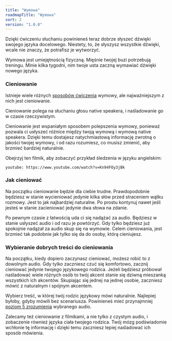 ```yaml
---
title: "Wymowa"
roadmapTitle: "Wymowa"
sort: 2
version: "1.0.0"
---
```


Dzięki ćwiczeniu słuchaniu powinieneś teraz dobrze słyszeć dźwięki swojego języka docelowego. Niestety, to, że słyszysz wszystkie dźwięki, wcale nie znaczy, że potrafisz je wytworzyć.

Wymowa jest umiejętnością fizyczną. Mięśnie twojej buzi potrzebują treningu. Minie kilka tygodni, nim twoje usta zaczną wymawiać dźwięki nowego języka.

### Cieniowanie
Istnieje wiele różnych [sposobów ćwiczenia][pronunciation-training] wymowy, ale najważniejszym z nich jest cieniowanie.

Cieniowanie polega na słuchaniu głosu native speakera, i naśladowanie go w czasie rzeczywistym.

Cieniowanie jest wspaniałym sposobem polepszenia wymowy, ponieważ pozwala ci usłyszeć różnice między twoją wymową i wymową native speakera. Dzięki temu dostajesz natychmiastową informację zwrotną o jakości twojej wymowy, i od razu rozumiesz, co musisz zmienić, aby brzmieć bardziej naturalnie.

Obejrzyj ten filmik, aby zobaczyć przykład śledzenia w języku angielskim:

`youtube: https://www.youtube.com/watch?v=Kn94FOy3jBk`

### Jak cieniować
Na początku cieniowanie będzie dla ciebie trudne. Prawdopodobnie będziesz w stanie wycieniować jedynie kilka słów przed straceniem wątku rozmowy. Jest to jak najbardziej naturalne. Po prostu kontynuj nawet jeśli jesteś w stanie zacieniować jedynie dwa słowa na zdanie.

Po pewnym czasie z łatwością uda ci się nadążać za audio. Będziesz w stanie usłyszeć audio i od razu je powtórzyć. Gdy tylko będziesz już spokojnie nadążał za audio skup się na wymowie. Celem cieniowania, jest brzmieć tak podobnie jak tylko się da do osoby, którą cieniujesz.


### Wybieranie dobrych treści do cieniowania
Na początku, kiedy dopiero zaczynasz cieniować, możesz robić to z dowolnym audio. Gdy tylko zaczniesz czuć się komfortowo, zacznij cieniować jedynie twojego językowego rodzica. Jeżeli będziesz próbował naśladować wiele różnych osób to twój akcent stanie się dziwną mieszanką wszystkich ich akcentów. Skupiając się jednej na jednej osobie, zaczniesz mówić z naturalnym i spójnym akcentem.

Wybierz treść, w której twój rodzic językowy mówi naturalnie. Najlepiej byłoby, gdyby mówili bez scenariusza. Powinieneś mieć przynajmniej [poziom 5 zrozumienia][level-5] wybranego audio.

Zalecamy też cieniowanie z filmikami, a nie tylko z czystym audio, i zobaczenie również języka ciała twojego rodzica. Twój mózg podświadomie wchłonie tę informację i dzięki temu zaczniesz lepiej naśladować ich sposób mówienia.

[pronunciation-training]: /roadmap/stage-3/b/pronunciation-training
[level-5]: /simplified/stage-2/a/measure-comprehension#Level-5-Comfortable